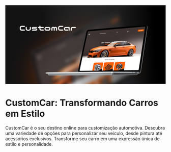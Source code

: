 <img src="https://github.com/emilyaugusto/CustomCar/blob/main/assets/img/bannersite.png" alt="Descrição da imagem">

# CustomCar: Transformando Carros em Estilo

CustomCar é o seu destino online para customização automotiva. Descubra uma variedade de opções para personalizar seu veículo, desde pintura até acessórios exclusivos. Transforme seu carro em uma expressão única de estilo e personalidade.
